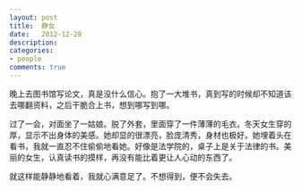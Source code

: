 ```yaml
---
layout: post
title:  静女
date:   2012-12-28
description:
categories:
- people
comments: true
---
```

晚上去图书馆写论文，真是没什么信心。抱了一大堆书，真到写的时候却不知道该去哪翻资料，之后干脆合上书，想到哪写到哪。

过了一会，对面坐了一姑娘。脱了外套，里面穿了一件薄薄的毛衣。冬天女生穿的厚，显示不出身体的美感。她却显的很漂亮，脸庞清秀，身材也极好。她埋着头在看书，我就一直忍不住偷偷地看她。好像是法学院的，桌子上是关于法律的书。美丽的女生，认真读书的摸样，再没有能比着更让人心动的东西了。

就这样能静静地看着，我就心满意足了。不想得到，便不会失去。
